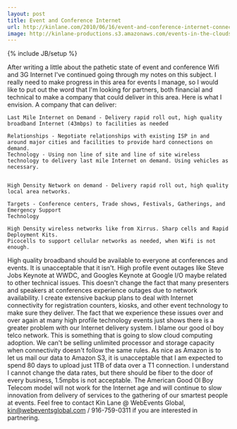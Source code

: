 ```yaml
---
layout: post
title: Event and Conference Internet
url: http://kinlane.com/2010/06/16/event-and-conference-internet-connectivity/
image: http://kinlane-productions.s3.amazonaws.com/events-in-the-clouds/steve-jobs-keynote.jpg
---
```

{% include JB/setup %}
After writing a little about the pathetic state of event and conference Wifi and 3G Internet I've continued going through my notes on this subject.
I really need to make progress in this area for events I manage, so I would like to put out the word that I'm looking for partners, both financial and technical to make a company that could deliver in this area.
Here is what I envision. A company that can deliver:

	Last Mile Internet on Demand - Delivery rapid roll out, high quality broadband Internet (43mbps) to facilities as needed

	Relationships - Negotiate relationships with existing ISP in and around major cities and facilities to provide hard connections on demand.
	Technology - Using non line of site and line of site wireless technology to delivery last mile Internet on demand. Using vehicles as necessary.


	High Density Network on demand - Delivery rapid roll out, high quality local area networks.

	Targets - Conference centers, Trade shows, Festivals, Gatherings, and Emergency Support
	Technology

	High Density wireless networks like from Xirrus. Sharp cells and Rapid Deployment Kits.
	Picocells to support cellular networks as needed, when Wifi is not enough.





High quality broadband should be available to everyone at conferences and events. It is unacceptable that it isn't.
High profile event outages like Steve Jobs Keynote at WWDC, and Googles Keynote at Google I/O maybe related to other technical issues. This doesn't change the fact that many presenters and speakers at conferences experience outages due to network availability. I create extensive backup plans to deal with Internet connectivity for registration counters, kiosks, and other event technology to make sure they deliver.
The fact that we experience these issues over and over again at many high profile technology events just shows there is a greater problem with our Internet delivery system. I blame our good ol boy telco network.
This is something that is going to slow cloud computing adoption. We can't be selling unlimited processor and storage capacity when connectivity doesn't follow the same rules.
As nice as Amazon is to let us mail our data to Amazon S3, it is unacceptable that I am expected to spend 80 days to upload just 1TB of data over a T1 connection. I understand I cannot change the data rates, but there should be fiber to the door of every business, 1.5mpbs is not acceptable.
The American Good Ol Boy Telecom model will not work for the Internet age and will continue to slow innovation from delivery of services to the gathering of our smartest people at events.
Feel free to contact Kin Lane @ WebEvents Global, kin@webeventsglobal.com / 916-759-0311 if you are interested in partnering.